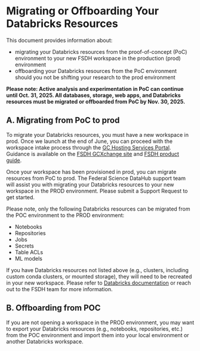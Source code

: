 # Migrating or Offboarding Your Databricks Resources

This document provides information about:

* migrating your Databricks resources from the proof-of-concept (PoC) environment to your new FSDH workspace in the production (prod) environment
* offboarding your Databricks resources from the PoC environment should you not be shifting your research to the prod environment

__Please note: Active analysis and experimentation in PoC can continue until Oct. 31, 2025. All databases, storage, web apps, and Databricks resources must be migrated or offboarded from PoC by Nov. 30, 2025.__

## A. Migrating from PoC to prod

To migrate your Databricks resources, you must have a new workspace in prod. Once we launch at the end of June, you can proceed with the workspace intake process through the <a href="https://hosting-services-hebergement.canada.ca/s/gc-cloud-fa-catalogue?language=en_US" target="_blank">GC Hosting Services Portal</a>. Guidance is available on the <a href="https://gcxgce.sharepoint.com/teams/10002160" target="_blank">FSDH GCXchange site</a> and [FSDH product guide](https://gcxgce.sharepoint.com/:p:/t/10002160/ERGOIa1qBxFListkKG_0vXkBbJdvvBAMvOnUATGmzd2uuQ?download=1).

Once your workspace has been provisioned in prod, you can migrate resources from PoC to prod. The Federal Science DataHub support team will assist you with migrating your Databricks resources to your new workspace in the PROD environment. Please submit a Support Request to get started.

Please note, only the following Databricks resources can be migrated from the POC environment to the PROD environment: 

* Notebooks
* Repositories
* Jobs
* Secrets
* Table ACLs
* ML models

If you have Databricks resources not listed above (e.g., clusters, including custom conda clusters, or mounted storage), they will need to be recreated in your new workspace. Please refer to [Databricks documentation](https://github.com/databrickslabs/migrate) or reach out to the FSDH team for more information.

## B. Offboarding from POC

If you are not opening a workspace in the PROD environment, you may want to export your Databricks resources (e.g., notebooks, repositories, etc.) from the POC environment and import them into your local environment or another Databricks workspace.
